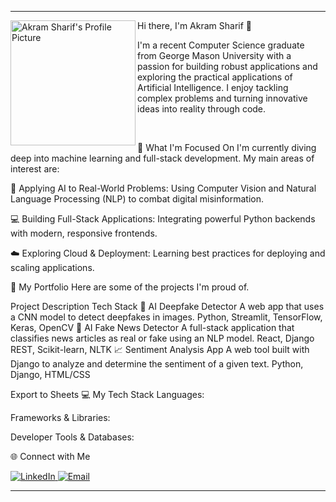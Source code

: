 <hr>

Hi there, I'm Akram Sharif 👋
<a href="https://www.linkedin.com/in/your-linkedin-url-here/">
<img align="left" width="200" height="200" src="https://i.imgur.com/TsoB4d2.png" alt="Akram Sharif's Profile Picture">
</a>

I'm a recent Computer Science graduate from George Mason University with a passion for building robust applications and exploring the practical applications of Artificial Intelligence. I enjoy tackling complex problems and turning innovative ideas into reality through code.

<br/>

🚀 What I'm Focused On
I'm currently diving deep into machine learning and full-stack development. My main areas of interest are:

🤖 Applying AI to Real-World Problems: Using Computer Vision and Natural Language Processing (NLP) to combat digital misinformation.

💻 Building Full-Stack Applications: Integrating powerful Python backends with modern, responsive frontends.

☁️ Exploring Cloud & Deployment: Learning best practices for deploying and scaling applications.

💼 My Portfolio
Here are some of the projects I'm proud of.

Project	Description	Tech Stack
🤖 AI Deepfake Detector	A web app that uses a CNN model to detect deepfakes in images.	Python, Streamlit, TensorFlow, Keras, OpenCV
📰 AI Fake News Detector	A full-stack application that classifies news articles as real or fake using an NLP model.	React, Django REST, Scikit-learn, NLTK
📈 Sentiment Analysis App	A web tool built with Django to analyze and determine the sentiment of a given text.	Python, Django, HTML/CSS

Export to Sheets
💻 My Tech Stack
Languages:

Frameworks & Libraries:

Developer Tools & Databases:

🌐 Connect with Me
<p align="left">
<a href="https://www.linkedin.com/in/your-linkedin-url-here/" target="_blank">
<img src="https://img.shields.io/badge/LinkedIn-0077B5?style=for-the-badge&logo=linkedin&logoColor=white" alt="LinkedIn">
</a>
<a href="mailto:your.email@example.com">
<img src="https://img.shields.io/badge/Gmail-D14836?style=for-the-badge&logo=gmail&logoColor=white" alt="Email">
</a>
</p>
<hr>
